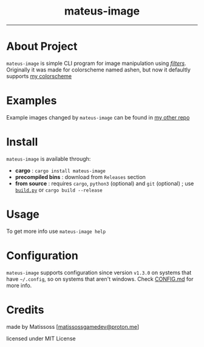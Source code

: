 <div align=center>
    <h1>mateus-image</h1>
</div>

---

# About Project

`mateus-image` is simple CLI program for image manipulation using [*filters*](src/filters). 
Originally it was made for colorscheme named ashen, but now it defaultly supports [my colorscheme](https://github.com/Matissoss/colorscheme)

# Examples

Example images changed by `mateus-image` can be found in [my other repo](https://github.com/Matissoss/mateus-wallpaper)

# Install

`mateus-image` is available through:
- **cargo** : `cargo install mateus-image`
- **precompiled bins** : download from `Releases` section
- **from source** : requires `cargo`, `python3` (optional) and `git` (optional) ; use [`build.py`](build.py) or `cargo build --release`

# Usage

To get more info use `mateus-image help`

# Configuration

`mateus-image` supports configuration since version `v1.3.0` on systems that have `~/.config`, so on systems that aren't windows. Check [CONFIG.md](CONFIG.md) for more info.

# Credits

made by Matissoss [matissossgamedev@proton.me]

licensed under MIT License
